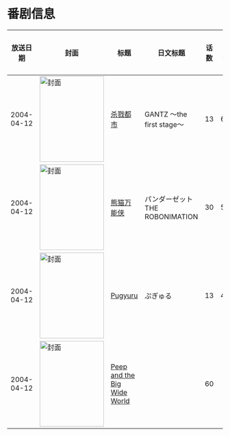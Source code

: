 # 番剧信息

|放送日期|封面|标题|日文标题|话数|评分|评分人数|
|---|---|---|---|---|---|---|
|2004-04-12|<img src="https://lain.bgm.tv/pic/cover/c/fc/19/2750_6KLPH.jpg" alt="封面" style="width:150px;height:200px;object-fit:cover;">|[杀戮都市](https://bangumi.tv/subject/2750)|GANTZ 〜the first stage〜|13|6.4|866人评分|
|2004-04-12|<img src="https://lain.bgm.tv/pic/cover/c/aa/6b/2980_Myy7g.jpg" alt="封面" style="width:150px;height:200px;object-fit:cover;">|[熊猫万能侠](https://bangumi.tv/subject/2980)|パンダーゼット THE ROBONIMATION|30|5.9|14人评分|
|2004-04-12|<img src="https://lain.bgm.tv/pic/cover/c/c1/2b/28169_rKz31.jpg" alt="封面" style="width:150px;height:200px;object-fit:cover;">|[Pugyuru](https://bangumi.tv/subject/28169)|ぷぎゅる|13|4.9|28人评分|
|2004-04-12|<img src="https://lain.bgm.tv/pic/cover/c/38/41/462204_4FQ4S.jpg" alt="封面" style="width:150px;height:200px;object-fit:cover;">|[Peep and the Big Wide World](https://bangumi.tv/subject/462204)||60|||

